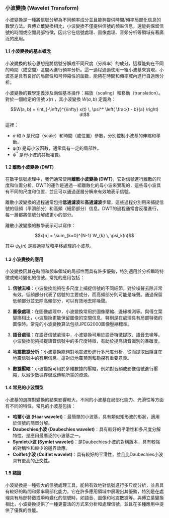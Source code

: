 ### 小波變換 (Wavelet Transform)

小波變換是一種將信號分解為不同頻率成分並且能夠提供時間/頻率局部化信息的數學方法。與傅立葉變換相比，小波變換不僅提供信號的頻率信息，還能夠保留信號的時間或空間局部特徵，因此它在信號處理、圖像處理、音頻分析等領域有著廣泛的應用。

#### 1.1 **小波變換的基本概念**

小波變換的核心思想是將信號分解成不同尺度（分辨率）的成分，這樣能夠在不同的時間（或空間）區間內進行頻率分析。這一過程通過使用一組小波基來實現，小波基是具有良好的局部性和可伸縮性的函數，能夠在時間和頻率域內進行自適應分析。

小波變換的數學定義涉及兩個基本操作：縮放（scaling）和移動（translation）。對於一個給定的信號  $x(t)$ ，其小波變換  $W(a, b)$  定義為：

$$W(a, b) = \int_{-\infty}^{\infty} x(t) \, \psi^* \left( \frac{t - b}{a} \right) dt$$

這裡：
-  $a$  和  $b$  是尺度（scale）和時間（或位置）參數，分別控制小波基的伸縮和移動。
-  $\psi(t)$  是母小波函數，通常具有一定的局部性。
-  $\psi^*$  是母小波的共軛複數。

#### 1.2 **離散小波變換 (DWT)**

在數字信號處理中，我們通常使用**離散小波變換 (DWT)**，它對信號進行離散的尺度和位置分析。DWT的運作是通過一組離散化的母小波來實現的，這些母小波具有不同的尺度和位置，並且可以通過逐層分解來有效地表示信號。

離散小波變換的過程通常包括**低通濾波**和**高通濾波**步驟，這些過程分別用來捕捉信號的低頻（平滑部分）和高頻（細節部分）信息。DWT的過程通常會反覆進行，每一層都將信號分解成更小的部分。

離散小波變換的數學表示可以寫作：

$$x[n] = \sum_{k=0}^{N-1} W_{k} \, \psi_k(n)$$

其中  $\psi_k(n)$  是經過縮放和平移處理的小波基。

#### 1.3 **小波變換的應用**

小波變換因其在時間和頻率領域的局部性而具有許多優勢，特別適用於分析瞬時特徵或短時變化的信號。常見的應用包括：

1. **信號去噪**：小波變換能夠在多尺度上捕捉信號的不同細節，對於噪聲去除非常有效。低頻部分代表了信號的主要成分，而高頻部分則可能是噪聲。通過保留低頻部分並去除高頻部分，可以有效地去除噪聲。
   
2. **圖像處理**：在圖像處理中，小波變換常用於圖像壓縮、邊緣檢測等。與傅立葉變換相比，小波變換更能保留圖像的空間信息，特別是在處理具有局部特徵的圖像時。常見的小波變換算法包括JPEG2000圖像壓縮標準。

3. **語音處理**：在語音信號處理中，小波變換可用於語音特徵提取、語音去噪等。小波變換能夠捕捉語音信號中的多尺度特徵，有助於提高語音識別的準確度。

4. **地震數據分析**：小波變換能夠對地震波形進行多尺度分析，從而提取出隱含在地震信號中的有用信息。這對於地震預測和勘探有重要意義。

5. **數據壓縮**：小波變換可用於多維數據的壓縮，例如對音頻或影像信號進行壓縮，以減少數據存儲或傳輸所需的資源。

#### 1.4 **常見的小波類型**

小波基的選擇對變換的結果影響較大，不同的小波基在局部化能力、光滑性等方面有不同的特性。常見的小波基包括：

- **哈爾小波 (Haar wavelet)**：最簡單的小波基，具有類似矩形波的形狀，適用於信號的簡單分解。
- **Daubechies小波 (Daubechies wavelet)**：具有較好的平滑性和多尺度分解特性，是應用最廣泛的小波基之一。
- **Symlet小波 (Symlet wavelet)**：是Daubechies小波的對稱版本，具有較強的對稱性和較少的邊界效應。
- **Coiflet小波 (Coiflet wavelet)**：具有較好的平滑性，並且比Daubechies小波具有更高的正交性。

#### 1.5 **結論**

小波變換是一種強大的信號處理工具，能夠有效地對信號進行多尺度分析，並且具有較好的時間和頻率局部化能力。它在許多應用領域中展現出其優勢，特別是在處理具有局部特徵或瞬時變化的信號時，如語音、圖像和地震數據等。與傅立葉變換相比，小波變換提供了一種更靈活的方式來分析和處理信號，並且在多種應用中提供了優異的性能。